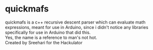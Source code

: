 # quickmafs
quickmafs is a c++ recursive descent parser which can evaluate math expressions, meant for use in Arduino, since i didn't notice any libraries specifically for use in Arduino that did this.  
Yes, the name is a reference to man's not hot.  
Created by Sreehari for the Hackulator
